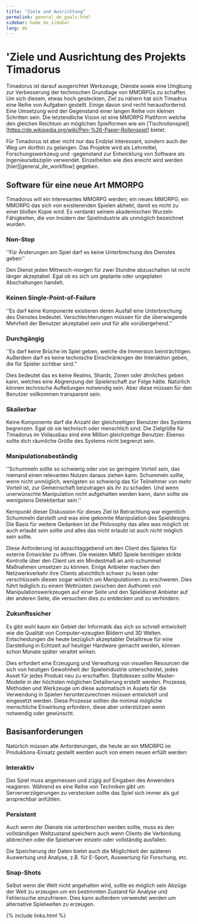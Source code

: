 ```yaml
---
title: "Ziele und Ausrichtung"
permalink: general_de_goals.html
sidebar: home_de_sidebar
lang: de
---
```


# 'Ziele und Ausrichtung des Projekts Timadorus #

Timadorus ist darauf ausgerichtet Werkzeuge, Dienste sowie eine Umgbung zur Verbesserung der technischen Grundlage von MMORPGs zu schaffen. Um sich diesem, etwas hoch gesteckten, Ziel zu nähern  hat sich Timadrus eine Reihe von Aufgaben gestellt. Einige davon sind recht herausfordernd. Eine Umsetzung wird der Gegenstand einer langen Reihe von kleinen Schritten sein. Die letztendliche Vision ist eine MMORPG Plattform welche den gleichen Reichtum an möglichen Spielformen wie ein [Tischrollenspiel][https://de.wikipedia.org/wiki/Pen-%26-Paper-Rollenspiel] bietet.

Für Timadorus ist aber nicht nur das Endziel interessant, sondern auch der Weg um dorthin zu gelangen. Das Projekte wird als Lehrmittel, Forschungswerkzeug und -gegenstand zur Entwicklung von Software als Ingenieursdisziplin verwendet. Einzelheiten wie dies ereicht wird werden [hier][general_de_workflow] gegeben.

## Software für eine neue Art MMORPG ##

Timadorus will ein interesantes MMORPG werden; ein neues MMORPG; ein MMORPG das sich von existierenden Spielen abhebt, damit es nicht zu einer bloßen Kopie wird. Es verdankt seinem akademischen Wurzeln Fähigkeiten, die von Insidern der Spielindustrie als unmöglich bezeichnet wurden.

### Non-Stop ###
''Für Änderungen am Spiel darf es keine Unterbrechung des Dienstes geben''

Den Dienst jeden Mittwoch-morgen für zwei Stundne abzuschalten ist nicht länger akzeptabel. Egal ob es sich um geplante oder ungeplaten Abschaltungen handelt. 

### Keinen Single-Point-of-Failure ###
''Es darf keine Komponente existieren deren Ausfall eine Unterbrechung des Dienstes bedeutet. Verschlechterungen müssen für die überwiegende Mehrheit der Benutzer akzeptabel sein und für alle vorübergehend.''

### Durchgängig ###
''Es darf keine Brüche im Spiel geben, welche die Immersion beinträchtigen. Außerdem darf es keine technische Einschränkngen der Interaktion geben, die für Spieler sichtbar sind.''

Dies bedeutet das es keine Realms, Shards, Zonen oder ähnliches geben kann, welches eine Abgrenzung der Spielerschaft zur Folge hätte. Natürlich können technische Aufteilungen notwendig sein. Aber diese müssen für den Benutzer vollkommen transparent sein. 

### Skalierbar ###
Keine Komponente darf die Anzahl der gleichzeitigen Benutzer des Systems begrenzen. Egal ob sie technisch oder menschlich sind. Die Zielgröße für Timadorus im Vollausbau sind eine Million gleichzeitige Benutzer. Ebenso sollte dich räumliche Größe des Systems nicht begrenzt sein.


### Manipulationsbeständig ###

''Schummeln sollte so schwierig oder von so geringem Vorteil sein, das niemand einen relevanten Nutzen daraus ziehen kann. Schummeln sollte, wenn nicht unmöglich, wenigsten so schwierig das für Teilnehmer von mehr Vorteil ist, zur Gemeinschaft beizutragen als ihr zu schaden. Und wenn unerwünschte Manipulation nicht aufgehalten werden kann, dann sollte sie wenigstens Detektierbar sein.''

Kernpunkt dieser Diskussion für dieses Ziel ist Betrachtung war eigentlich Schummeln darstellt und was eine gekonnte Manipulation des Spieldesigns. Die Basis für weitere Gedanken ist die Philosophy das alles was möglich ist auch erlaubt sein sollte und alles das nicht erlaubt ist auch nicht möglich sein sollte.

Diese Anforderung ist ausschlaggebend um den Client des Spieles für externe Entwickler zu öffnen. Die meisten MMO Spiele benötigen strikte Kontrolle über den Client um ein Mindestmaß an anti-schummel Maßnahmen umsetzen zu können. Einige Anbieter machen den Netzwerkverkehr ihre Clients absichtlich schwer zu lesen oder verschlüsseln diesen sogar wirklich um Manipulationen zu erschweren. Dies führt lediglich zu einem Wettrüsten zwischen den Authoren von Manipulationswerkzeugen auf einer Seite und den Spieldienst Anbieter auf der anderen Seite, die versuchen dies zu entdecken und zu verhindern.


### Zukunftssicher ###

Es gibt wohl kaum ein Gebiet der Informatik das sich so schnell entwickelt wie die Qualität von Computer-ezeugten Bildern und 3D Welten. Entscheidungen die heute bezüglich akzeptabler Detailtreue für eine Darstellung in Echtzeit auf heutiger Hardware gemacht werden, können schon Monate später veraltet wirken.

Dies erfordert eine Erzeugung und Verwaltung von visuellen Resourcen die sich von heutigen Gewohnheit der Spieleindustrie unterscheidet, jedes Asset für jedes Produkt neu zu erschaffen. Stattdessen sollte Master-Modelle in der höchsten möglichen Detailierung erstellt werden. Prozesse, Methoden und Werkzeuge um diese automatisch in Assets für die Verwendung in Spielen herunterzurechnen müssen entwickelt und eingesetzt werden. Diese Prozesse sollten die minimal mögliche menschliche Einwirkung erfordern, diese aber unterstützen wenn notwendig oder gewünscht.

## Basisanforderungen ##

Natürlich müssen alle Anforderungen, die heute an ein MMORPG im Produktions-Einsatz gestellt werden auch von einem neuen erfüllt werden:

### Interaktiv ###

Das Spiel muss angemessen und zügig auf Eingaben des Anwenders reagieren. Während es eine Reihe von Techniken gibt um Serververzögerungen zu verstecken sollte das Spiel sich immer als gut ansprechbar anfühlen.

### Persistent ###

Auch wenn der Dienste nie unterbrochen werden sollte, muss es den vollständigen Weltzustand speichern auch wenn Clients die Verbindung abbrechen oder die Spielserver einzeln oder vollständig ausfallen.

Die Speicherung der Daten bietet auch die Möglichkeit der späteren Auswertung und Analyse, z.B. für E-Sport, Auswertung für Forschung, etc.

### Snap-Shots ###

Selbst wenn die Welt nicht angehalten wird, sollte es möglich sein Abzüge der Welt zu erzeugen um ein bestimmten Zustand für Analyse und Fehlersuche einzufrieren. Dies kann außerdem verwendet werden um alternative Spielwelten zu erzeugen.

{% include links.html %}
